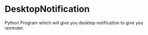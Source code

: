 # DesktopNotification
Python Program which will give you desktop notification to give you reminder.
